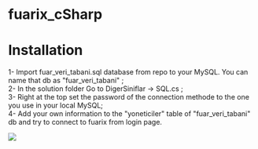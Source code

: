# fuarix_cSharp

# Installation 


1- Import fuar_veri_tabani.sql database from repo to your MySQL. You can name that db as "fuar_veri_tabani" ;</br>
2- In the solution folder Go to DigerSiniflar -> SQL.cs ;</br>
3- Right at the top set the password of the connection methode to the one you use in your local MySQL;</br>
4- Add your own information to the "yoneticiler" table of "fuar_veri_tabani" db and try to connect to fuarix from login page.</br>

<img src="https://github.com/Judy-Nkwama/fuarix_cSharp/blob/main/Screenshot%20(130).png" />
